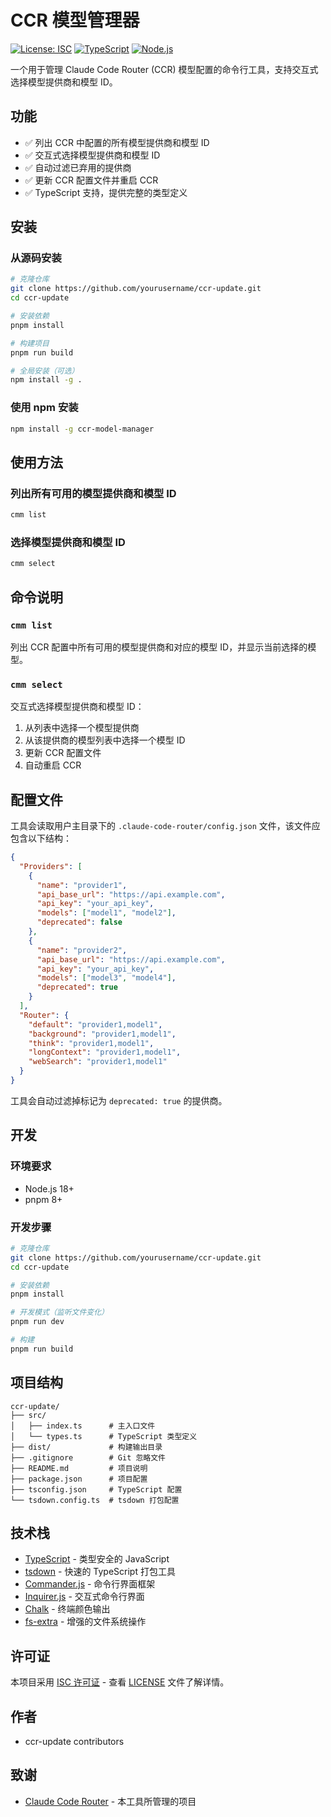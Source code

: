 # CCR 模型管理器

[![License: ISC](https://img.shields.io/badge/License-ISC-blue.svg)](https://opensource.org/licenses/ISC)
[![TypeScript](https://img.shields.io/badge/TypeScript-5.0+-blue.svg)](https://www.typescriptlang.org/)
[![Node.js](https://img.shields.io/badge/Node.js-18+-green.svg)](https://nodejs.org/)

一个用于管理 Claude Code Router (CCR) 模型配置的命令行工具，支持交互式选择模型提供商和模型 ID。

## 功能

- ✅ 列出 CCR 中配置的所有模型提供商和模型 ID
- ✅ 交互式选择模型提供商和模型 ID
- ✅ 自动过滤已弃用的提供商
- ✅ 更新 CCR 配置文件并重启 CCR
- ✅ TypeScript 支持，提供完整的类型定义

## 安装

### 从源码安装

```bash
# 克隆仓库
git clone https://github.com/yourusername/ccr-update.git
cd ccr-update

# 安装依赖
pnpm install

# 构建项目
pnpm run build

# 全局安装（可选）
npm install -g .
```

### 使用 npm 安装

```bash
npm install -g ccr-model-manager
```

## 使用方法

### 列出所有可用的模型提供商和模型 ID

```bash
cmm list
```

### 选择模型提供商和模型 ID

```bash
cmm select
```

## 命令说明

### `cmm list`

列出 CCR 配置中所有可用的模型提供商和对应的模型 ID，并显示当前选择的模型。

### `cmm select`

交互式选择模型提供商和模型 ID：

1. 从列表中选择一个模型提供商
2. 从该提供商的模型列表中选择一个模型 ID
3. 更新 CCR 配置文件
4. 自动重启 CCR

## 配置文件

工具会读取用户主目录下的 `.claude-code-router/config.json` 文件，该文件应包含以下结构：

```json
{
  "Providers": [
    {
      "name": "provider1",
      "api_base_url": "https://api.example.com",
      "api_key": "your_api_key",
      "models": ["model1", "model2"],
      "deprecated": false
    },
    {
      "name": "provider2",
      "api_base_url": "https://api.example.com",
      "api_key": "your_api_key",
      "models": ["model3", "model4"],
      "deprecated": true
    }
  ],
  "Router": {
    "default": "provider1,model1",
    "background": "provider1,model1",
    "think": "provider1,model1",
    "longContext": "provider1,model1",
    "webSearch": "provider1,model1"
  }
}
```

工具会自动过滤掉标记为 `deprecated: true` 的提供商。

## 开发

### 环境要求

- Node.js 18+
- pnpm 8+

### 开发步骤

```bash
# 克隆仓库
git clone https://github.com/yourusername/ccr-update.git
cd ccr-update

# 安装依赖
pnpm install

# 开发模式（监听文件变化）
pnpm run dev

# 构建
pnpm run build
```

## 项目结构

```
ccr-update/
├── src/
│   ├── index.ts      # 主入口文件
│   └── types.ts      # TypeScript 类型定义
├── dist/             # 构建输出目录
├── .gitignore        # Git 忽略文件
├── README.md         # 项目说明
├── package.json      # 项目配置
├── tsconfig.json     # TypeScript 配置
└── tsdown.config.ts  # tsdown 打包配置
```

## 技术栈

- [TypeScript](https://www.typescriptlang.org/) - 类型安全的 JavaScript
- [tsdown](https://github.com/sxzz/tsdown) - 快速的 TypeScript 打包工具
- [Commander.js](https://commander.js/) - 命令行界面框架
- [Inquirer.js](https://github.com/SBoudrias/Inquirer.js/) - 交互式命令行界面
- [Chalk](https://github.com/chalk/chalk) - 终端颜色输出
- [fs-extra](https://github.com/jprichardson/node-fs-extra) - 增强的文件系统操作

## 许可证

本项目采用 [ISC 许可证](LICENSE) - 查看 [LICENSE](LICENSE) 文件了解详情。

## 作者

- ccr-update contributors

## 致谢

- [Claude Code Router](https://github.com/example/claude-code-router) - 本工具所管理的项目
